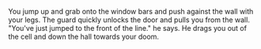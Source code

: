 You jump up and grab onto the window bars and push against the wall with your legs. The guard quickly unlocks the door and pulls you from the wall. "You've just jumped to the front of the line." he says. He drags you out of the cell and down the hall towards your doom.